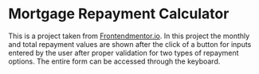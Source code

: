 # Mortgage Repayment Calculator

This is a project taken from [Frontendmentor.io](https://www.frontendmentor.io).
In this project the monthly and total repayment values are shown after the click of a button for inputs entered by the user after proper validation for two types of repayment options.
The entire form can be accessed through the keyboard.
